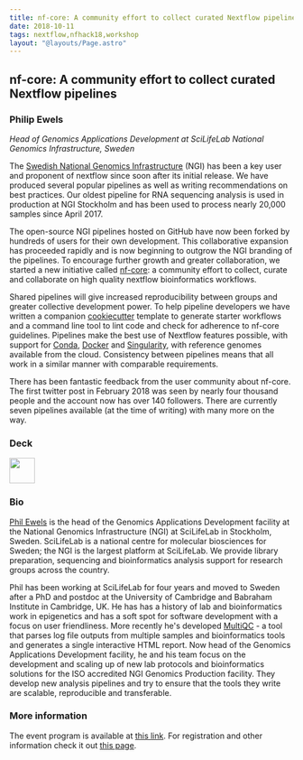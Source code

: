 ```yaml
---
title: nf-core: A community effort to collect curated Nextflow pipelines
date: 2018-10-11
tags: nextflow,nfhack18,workshop
layout: "@layouts/Page.astro"
---
```


## nf-core: A community effort to collect curated Nextflow pipelines

### Philip Ewels
*Head of Genomics Applications Development at SciLifeLab National Genomics Infrastructure, Sweden*

The [Swedish National Genomics Infrastructure](https://ngisweden.scilifelab.se/) (NGI) has been a key user and proponent of nextflow since soon after its initial release. We have produced several popular pipelines as well as writing recommendations on best practices. Our oldest pipeline for RNA sequencing analysis is used in production at NGI Stockholm and has been used to process nearly 20,000 samples since April 2017.

The open-source NGI pipelines hosted on GitHub have now been forked by hundreds of users for their own development. This collaborative expansion has proceeded rapidly and is now beginning to outgrow the NGI branding of the pipelines. To encourage further growth and greater collaboration, we started a new initiative called [nf-core](http://nf-co.re): a community effort to collect, curate and collaborate on high quality nextflow bioinformatics workflows.

Shared pipelines will give increased reproducibility between groups and greater collective development power. To help pipeline developers we have written a companion [cookiecutter](https://cookiecutter.readthedocs.io/en/latest/) template to generate starter workflows and a command line tool to lint code and check for adherence to nf-core guidelines. Pipelines make the best use of Nextflow features possible, with support for [Conda](https://conda.io), [Docker](https://www.docker.com/) and [Singularity](https://www.sylabs.io/singularity/), with reference genomes available from the cloud. Consistency between pipelines means that all work in a similar manner with comparable requirements.

There has been fantastic feedback from the user community about nf-core. The first twitter post in February 2018 was seen by nearly four thousand people and the account now has over 140 followers. There are currently seven pipelines available (at the time of writing) with many more on the way.

### Deck

<a href='/misc/nfhack18/phil.pdf'><img src='/img/deck.png' width='45pt' /></a>

### Bio

[Phil Ewels](https://www.linkedin.com/in/philewels/) is the head of the Genomics Applications Development facility at the National Genomics Infrastructure (NGI) at SciLifeLab in Stockholm, Sweden. SciLifeLab is a national centre for molecular biosciences for Sweden; the NGI is the largest platform at SciLifeLab. We provide library preparation, sequencing and bioinformatics analysis support for research groups across the country.

Phil has been working at SciLifeLab for four years and moved to Sweden after a PhD and postdoc at the University of Cambridge and Babraham Institute in Cambridge, UK. He has has a history of lab and bioinformatics work in epigenetics and has a soft spot for software development with a focus on user friendliness. More recently he's developed [MultiQC](https://multiqc.info/) - a tool that parses log file outputs from multiple samples and bioinformatics tools and generates a single interactive HTML report. Now head of the Genomics Applications Development facility, he and his team focus on the development and scaling up of new lab protocols and bioinformatics solutions for the ISO accredited NGI Genomics Production facility. They develop new analysis pipelines and try to ensure that the tools they write are scalable, reproducible and transferable.


### More information

The event program is available at [this link](https://github.com/nextflow-io/nf-hack18/blob/master/schedule.md). For registration and other information check it out [this page](http://www.crg.eu/en/event/coursescrg-nextflow-reproducible-silico-genomics-0).
